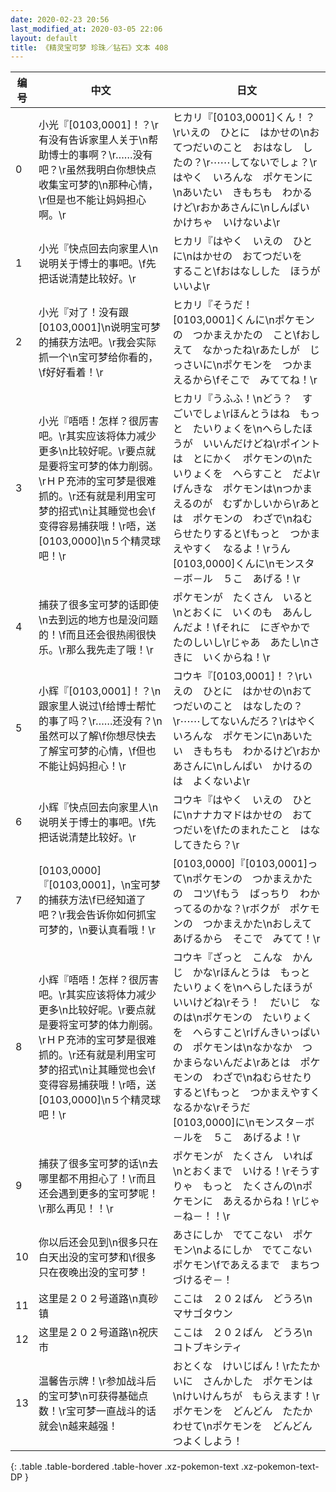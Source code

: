 ```yaml
---
date: 2020-02-23 20:56
last_modified_at: 2020-03-05 22:06
layout: default
title: 《精灵宝可梦 珍珠／钻石》文本 408
---
```

| 编号 | 中文 | 日文 |
| ---- | ---- | ---- |
| 0 | 小光『[0103,0001]！？\r有没有告诉家里人关于\n帮助博士的事啊？\r……没有吧？\r虽然我明白你想快点收集宝可梦的\n那种心情，\r但是也不能让妈妈担心啊。\r | ヒカリ『[0103,0001]くん！？\rいえの　ひとに　はかせの\nおてつだいのこと　おはなし　したの？\r⋯⋯してないでしょ？\rはやく　いろんな　ポケモンに\nあいたい　きもちも　わかるけど\rおかあさんに\nしんぱい　かけちゃ　いけないよ\r |
| 1 | 小光『快点回去向家里人\n说明关于博士的事吧。\f先把话说清楚比较好。\r | ヒカリ『はやく　いえの　ひとに\nはかせの　おてつだいを　すること\fおはなしした　ほうが　いいよ\r |
| 2 | 小光『对了！没有跟[0103,0001]\n说明宝可梦的捕获方法吧。\r我会实际抓一个\n宝可梦给你看的，\f好好看着！\r | ヒカリ『そうだ！　[0103,0001]くんに\nポケモンの　つかまえかたの　こと\fおしえて　なかったね\rあたしが　じっさいに\nポケモンを　つかまえるから\fそこで　みててね！\r |
| 3 | 小光『唔唔！怎样？很厉害吧。\r其实应该将体力减少更多\n比较好呢。\r要点就是要将宝可梦的体力削弱。\rＨＰ充沛的宝可梦是很难抓的。\r还有就是利用宝可梦的招式\n让其睡觉也会\f变得容易捕获哦！\r唔，送[0103,0000]\n５个精灵球吧！\r | ヒカリ『うふふ！\nどう？　すごいでしょ\rほんとうはね　もっと　たいりょくを\nへらしたほうが　いいんだけどね\rポイントは　とにかく　ポケモンの\nたいりょくを　へらすこと　だよ\rげんきな　ポケモンは\nつかまえるのが　むずかしいから\rあとは　ポケモンの　わざで\nねむらせたりすると\fもっと　つかまえやすく　なるよ！\rうん　[0103,0000]くんに\nモンスタ－ボ－ル　５こ　あげる！\r |
| 4 | 捕获了很多宝可梦的话即使\n去到远的地方也是没问题的！\f而且还会很热闹很快乐。\r那么我先走了哦！\r | ポケモンが　たくさん　いると\nとおくに　いくのも　あんしんだよ！\fそれに　にぎやかで　たのしいし\rじゃあ　あたし\nさきに　いくからね！\r |
| 5 | 小辉『[0103,0001]！？\n跟家里人说过\f给博士帮忙的事了吗？\r……还没有？\n虽然可以了解\f你想尽快去了解宝可梦的心情，\f但也不能让妈妈担心！\r | コウキ『[0103,0001]！？\rいえの　ひとに　はかせの\nおてつだいのこと　はなしたの？\r⋯⋯してないんだろ？\rはやく　いろんな　ポケモンに\nあいたい　きもちも　わかるけど\rおかあさんに\nしんぱい　かけるのは　よくないよ\r |
| 6 | 小辉『快点回去向家里人\n说明关于博士的事吧。\f先把话说清楚比较好。\r | コウキ『はやく　いえの　ひとに\nナナカマドはかせの　おてつだいを\fたのまれたこと　はなしてきたら？\r |
| 7 | [0103,0000]『[0103,0001]，\n宝可梦的捕获方法\f已经知道了吧？\r我会告诉你如何抓宝可梦的，\n要认真看哦！\r | [0103,0000]『[0103,0001]って\nポケモンの　つかまえかたの　コツ\fもう　ばっちり　わかってるのかな？\rボクが　ポケモンの　つかまえかた\nおしえてあげるから　そこで　みてて！\r |
| 8 | 小辉『唔唔！怎样？很厉害吧。\r其实应该将体力减少更多\n比较好呢。\r要点就是要将宝可梦的体力削弱。\rＨＰ充沛的宝可梦是很难抓的。\r还有就是利用宝可梦的招式\n让其睡觉也会\f变得容易捕获哦！\r唔，送[0103,0000]\n５个精灵球吧！\r | コウキ『ざっと　こんな　かんじ　かな\rほんとうは　もっと　たいりょくを\nへらしたほうが　いいけどね\rそう！　だいじ　なのは\nポケモンの　たいりょくを　へらすこと\rげんきいっぱいの　ポケモンは\nなかなか　つかまらないんだよ\rあとは　ポケモンの　わざで\nねむらせたり　すると\fもっと　つかまえやすくなるかな\rそうだ　[0103,0000]に\nモンスタ－ボ－ルを　５こ　あげるよ！\r |
| 9 | 捕获了很多宝可梦的话\n去哪里都不用担心了！\r而且还会遇到更多的宝可梦呢！\r那么再见！！\r | ポケモンが　たくさん　いれば\nとおくまで　いける！\rそうすりゃ　もっと　たくさんの\nポケモンに　あえるからね！\rじゃ－ね－！！\r |
| 10 | 你以后还会见到\n很多只在白天出没的宝可梦和\f很多只在夜晚出没的宝可梦！ | あさにしか　でてこない　ポケモン\nよるにしか　でてこない　ポケモン\fであえるまで　まちつづけるぞ－！ |
| 11 | 这里是２０２号道路\n真砂镇 | ここは　２０２ばん　どうろ\nマサゴタウン |
| 12 | 这里是２０２号道路\n祝庆市 | ここは　２０２ばん　どうろ\nコトブキシティ |
| 13 | 温馨告示牌！\r参加战斗后的宝可梦\n可获得基础点数！\r宝可梦一直战斗的话就会\n越来越强！ | おとくな　けいじばん！\rたたかいに　さんかした　ポケモンは\nけいけんちが　もらえます！\rポケモンを　どんどん　たたかわせて\nポケモンを　どんどん　つよくしよう！ |
{: .table .table-bordered .table-hover .xz-pokemon-text .xz-pokemon-text-DP }